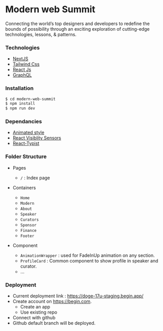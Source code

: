 # Modern web Summit
Connecting the world’s top designers and developers to redefine the bounds of possibility through an exciting exploration of cutting-edge technologies, lessons, & patterns.

### Technologies
- [NextJS]
- [Tailwind Css]
- [React Js]
- [GraphQL]

[NextJS]: <https://nextjs.org/>
[Tailwind Css]: <https://tailwindcss.com/>
[React Js]: <https://reactjs.org/>
[GraphQL]: <https://graphql.org/>
[Animated style]: <https://animate.style/>
[React Visiblity Sensors]: <https://github.com/joshwnj/react-visibility-sensor>
[React-Typist]: <https://github.com/jstejada/react-typist>

### Installation
```sh
$ cd modern-web-summit
$ npm install
$ npm run dev
```

### Dependancies
- [Animated style]
- [React Visiblity Sensors]
- [React-Typist]


### Folder Structure
- Pages
    - `/` : Index page 
    
- Containers
    - `Home`
    - `Modern`
    - `About`
    - `Speaker`
    - `Curators`
    - `Sponsor`
    - `Finance`
    - `Footer`

- Component
    - `AnimationWrapper` : used for FadeInUp animation on any section.
    - `ProfileCard` : Common component to show profile in speaker and curator.
    - ...

### Deployment
- Current deployment link : https://doge-17u-staging.begin.app/
- Create account on https://begin.com.
    - Create an app
    - Use existing repo
- Connect with github
- Github default branch will be deployed.
